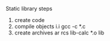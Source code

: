 Static library steps
1. create code
2. compile objects i.i gcc -c *.c
3. create archives ar rcs lib-calc *.o lib
